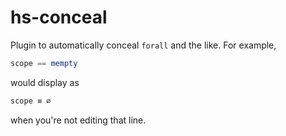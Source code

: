 # hs-conceal

Plugin to automatically conceal `forall` and the like. For example,

```haskell
scope == mempty
```

would display as

```haskell
scope ≡ ∅
```

when you're not editing that line.
